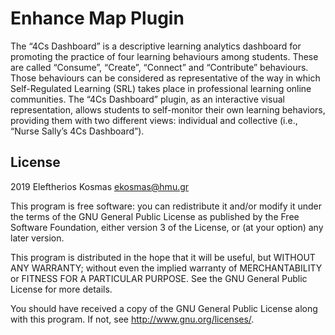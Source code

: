 # Enhance Map Plugin #

The “4Cs Dashboard” is a descriptive learning analytics dashboard for promoting 
the practice of four learning behaviours among students. These are called “Consume”, 
“Create”, “Connect” and “Contribute” behaviours. Those behaviours can be considered 
as representative of the way in which Self-Regulated Learning (SRL) takes place in 
professional learning online communities. The “4Cs Dashboard” plugin, as an interactive 
visual representation, allows students to self-monitor their own learning behaviors,
providing them with two different views: individual and collective (i.e., “Nurse Sally’s 
4Cs Dashboard”).


## License ##

2019 Eleftherios Kosmas <ekosmas@hmu.gr>

This program is free software: you can redistribute it and/or modify it under
the terms of the GNU General Public License as published by the Free Software
Foundation, either version 3 of the License, or (at your option) any later
version.

This program is distributed in the hope that it will be useful, but WITHOUT ANY
WARRANTY; without even the implied warranty of MERCHANTABILITY or FITNESS FOR A
PARTICULAR PURPOSE.  See the GNU General Public License for more details.

You should have received a copy of the GNU General Public License along with
this program.  If not, see <http://www.gnu.org/licenses/>.
